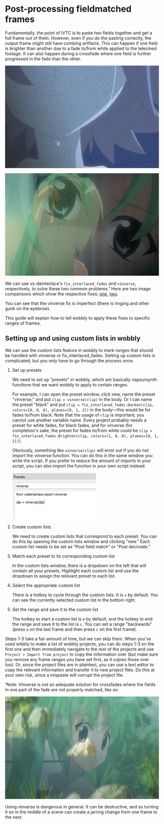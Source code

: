 # Post-processing fieldmatched frames

Fundamentally,
the point of IVTC is to paste two fields together
and get a full frame out of them.
However,
even if you do the pasting correctly,
the output frame might still have combing artifacts.
This can happen if one field is brighter than another
due to a fade to/from white applied to the telecined footage.
It can also happen during a crossfade
where one field is further progressed in the fade than the other.

![Example of interlaced fade](imgs/example_of_interlaced_fade.png)

![Example of a crossfade](imgs/example_of_crossfade.png)

We can use vs-deinterlace's `fix_interlaced_fades` and `vinverse`,
respectively,
to solve these two common problems.¹
Here are two image comparisons which show the respective fixes:
[one](https://slow.pics/c/wVFUpLi5),
[two](https://slow.pics/c/2lDZ2Jo3).

You can see that the vinverse fix is imperfect
(there is ringing and other gunk on the eyebrow).

This guide will explain how to tell wobbly
to apply these fixes to specific ranges of frames.

## Setting up and using custom lists in wobbly

We can use the custom lists feature in wobbly
to mark ranges that should be handled with vinverse or fix_interlaced_fades.
Setting up custom lists is complicated,
but you only have to go through the process once.

1. Set up presets

   We need to set up "presets" in wobbly,
   which are basically vapoursynth functions
   that we want wobbly to apply to certain ranges.

   For example,
   I can open the preset window,
   click new,
   name the preset "vinverse,"
   and put `clip = vinverse(clip)` in the body.
   Or I can name the preset "black"
   and put `clip = fix_interlaced_fades.Darken(clip, colors=[0, 0, 0], planes=[0, 1, 2])`
   in the body—this would be for fades to/from black.
   Note that the usage of `clip` is important;
   you cannot use another variable name.
   Every project probably needs a preset for white fades,
   for black fades,
   and for vinverse
   (for completion's sake,
   the preset for fades to/from white could be
   `clip = fix_interlaced_fades.Brighten(clip, colors=[1, 0, 0], planes=[0, 1, 2])`).

   Obviously,
   something like `vinverse(clip)` will error out
   if you do not import the vinverse function.
   You can do this in the same window you write the script.
   If you prefer to reduce the amount of imports in your script,
   you can also import the function in your own script instead.

   ![Example of importing a function in a preset](imgs/preset_vinverse_import_example.png)

2. Create custom lists

   We need to create custom lists
   that correspond to each preset.
   You can do this by opening the custom lists window
   and clicking "new."
   Each custom list needs to be set as "Post field match" or "Post decimate."

3. Match each preset to its corresponding custom list

   In the custom lists window,
   there is a dropdown on the left
   that will contain all your presets.
   Highlight each custom list
   and use the dropdown to assign the relevant preset to each list.

4. Select the appropriate custom list

   There is a hotkey to cycle through the custom lists.
   It is `x` by default.
   You can see the currently selected custom list in the bottom right.

5. Set the range and save it to the custom list

   The hotkey to start a custom list is `e` by default,
   and the hotkey to end the range and save it to the list is `c`.
   You can set a range "backwards"
   (press `e` on the last frame and then press `c` on the first frame).

Steps 1-3 take a fair amount of time,
but we can skip them.
When you've used wibbly to make a list of wobbly projects,
you can do steps 1-3 on the first one
and then immediately navigate to the rest of the projects
and use `Project > Import from project` to copy the information over
(but make sure you remove any frame ranges you have set first,
as it copies those over too).
Or,
since the project files are in plaintext,
you can use a text editor to copy the relevant information
and transfer it to new project files.
Do this at your own risk,
since a mispaste will corrupt the project file.

¹Note: Vinverse is *not* an adequate solution for crossfades
where the fields in one part of the fade are not properly matched,
like so:

![Example of improperly matched crossfade](imgs/crossfade_improperly_matched.png)

Using vinverse is dangerous in general.
It can be destructive,
and so turning it on in the middle of a scene
can create a jarring change from one frame to the next.
